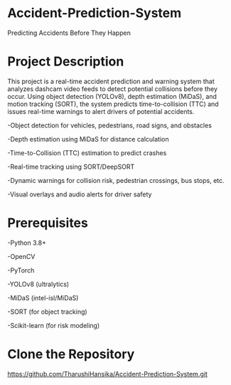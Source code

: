 # Accident-Prediction-System
Predicting Accidents Before They Happen

# Project Description
This project is a real-time accident prediction and warning system that analyzes dashcam video feeds to detect potential collisions before they occur. Using object detection (YOLOv8), depth estimation (MiDaS), and motion tracking (SORT), the system predicts time-to-collision (TTC) and issues real-time warnings to alert drivers of potential accidents.

-Object detection for vehicles, pedestrians, road signs, and obstacles

-Depth estimation using MiDaS for distance calculation

-Time-to-Collision (TTC) estimation to predict crashes

-Real-time tracking using SORT/DeepSORT

-Dynamic warnings for collision risk, pedestrian crossings, bus stops, etc.

-Visual overlays and audio alerts for driver safety


# Prerequisites
-Python 3.8+

-OpenCV

-PyTorch

-YOLOv8 (ultralytics)

-MiDaS (intel-isl/MiDaS)

-SORT (for object tracking)

-Scikit-learn (for risk modeling)


# Clone the Repository
https://github.com/TharushiHansika/Accident-Prediction-System.git

